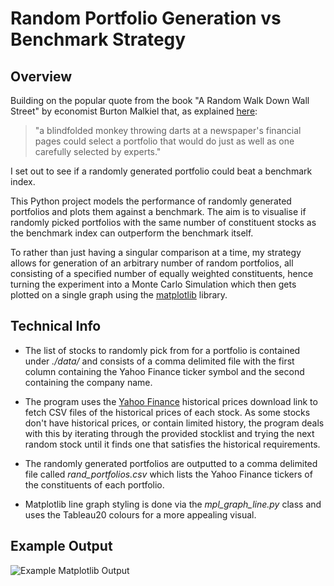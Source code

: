 # Random Portfolio Generation vs Benchmark Strategy

## Overview

Building on the popular quote from the book "A Random Walk Down Wall Street" by economist Burton Malkiel that, as explained [here](http://www.automaticfinances.com/monkey-stock-picking/):

> "a blindfolded monkey throwing darts at a newspaper's financial pages could select a portfolio that would do just as well as one carefully selected by experts."

I set out to see if a randomly generated portfolio could beat a benchmark index.

This Python project models the performance of randomly generated portfolios and plots them against a benchmark. The aim is to visualise if randomly picked portfolios with the same number of constituent stocks as the benchmark index can outperform the benchmark itself.

To rather than just having a singular comparison at a time, my strategy allows for generation of an arbitrary number of random portfolios, all consisting of a specified number of equally weighted constituents, hence turning the experiment into a Monte Carlo Simulation which then gets plotted on a single graph using the [matplotlib](http://matplotlib.org/) library.

## Technical Info

* The list of stocks to randomly pick from for a portfolio is contained under _./data/_ and consists of a comma delimited file with the first column containing the Yahoo Finance ticker symbol and the second containing the company name.

* The program uses the [Yahoo Finance](https://finance.yahoo.com/) historical prices download link to fetch CSV files of the historical prices of each stock. As some stocks don't have historical prices, or contain limited history, the program deals with this by iterating through the provided stocklist and trying the next random stock until it finds one that satisfies the historical requirements.

* The randomly generated portfolios are outputted to a comma delimited file called _rand\_portfolios.csv_ which lists the Yahoo Finance tickers of the constituents of each portfolio.

* Matplotlib line graph styling is done via the _mpl\_graph\_line.py_ class and uses the Tableau20 colours for a more appealing visual.

## Example Output
![Example Matplotlib Output](https://raw.githubusercontent.com/jaungiers/Random-Portfolio-vs-Benchmark-Strategy/master/output/graph_output.png)